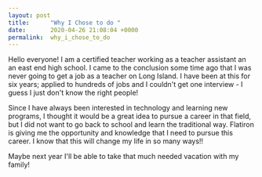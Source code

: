 ```yaml
---
layout: post
title:      "Why I Chose to do "
date:       2020-04-26 21:08:04 +0000
permalink:  why_i_chose_to_do
---
```



Hello everyone! I am a certified teacher working as a teacher assistant an an east end high school. I came to the conclusion some time ago that I was never going to get a job as a teacher on Long Island. I have been at this for six years; applied to hundreds of jobs and I couldn't get one interview - I guess I just don't know the right people! 

Since I have always been interested in technology and learning new programs, I thought it would be a great idea to pursue a career in that field, but I did not want to go back to school and learn the traditional way. Flatiron is giving me the opportunity and knowledge that I need to pursue this career. I know that this will change my life in so many ways!!

Maybe next year I'll be able to take that much needed vacation with my family!

